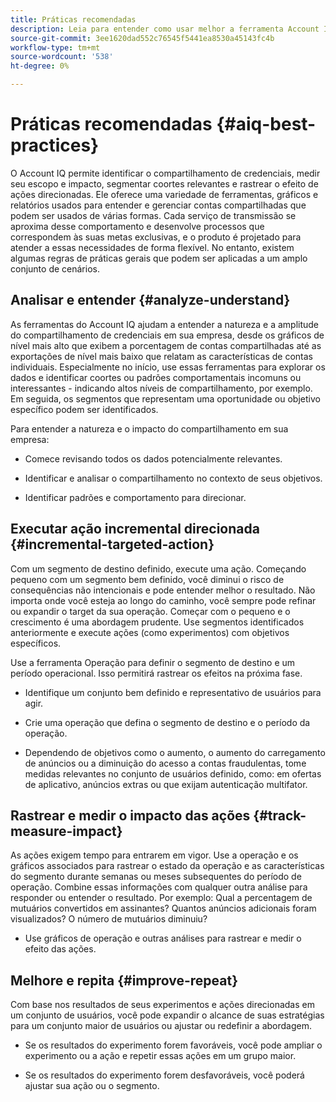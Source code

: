 ```yaml
---
title: Práticas recomendadas
description: Leia para entender como usar melhor a ferramenta Account IQ.
source-git-commit: 3ee1620dad552c76545f5441ea8530a45143fc4b
workflow-type: tm+mt
source-wordcount: '538'
ht-degree: 0%

---
```



# Práticas recomendadas {#aiq-best-practices}

O Account IQ permite identificar o compartilhamento de credenciais, medir seu escopo e impacto, segmentar coortes relevantes e rastrear o efeito de ações direcionadas. Ele oferece uma variedade de ferramentas, gráficos e relatórios usados para entender e gerenciar contas compartilhadas que podem ser usados de várias formas. Cada serviço de transmissão se aproxima desse comportamento e desenvolve processos que correspondem às suas metas exclusivas, e o produto é projetado para atender a essas necessidades de forma flexível.  No entanto, existem algumas regras de práticas gerais que podem ser aplicadas a um amplo conjunto de cenários.

## Analisar e entender {#analyze-understand}

As ferramentas do Account IQ ajudam a entender a natureza e a amplitude do compartilhamento de credenciais em sua empresa, desde os gráficos de nível mais alto que exibem a porcentagem de contas compartilhadas até as exportações de nível mais baixo que relatam as características de contas individuais. Especialmente no início, use essas ferramentas para explorar os dados e identificar coortes ou padrões comportamentais incomuns ou interessantes - indicando altos níveis de compartilhamento, por exemplo. Em seguida, os segmentos que representam uma oportunidade ou objetivo específico podem ser identificados.

Para entender a natureza e o impacto do compartilhamento em sua empresa:

* Comece revisando todos os dados potencialmente relevantes.

* Identificar e analisar o compartilhamento no contexto de seus objetivos.

* Identificar padrões e comportamento para direcionar.

## Executar ação incremental direcionada {#incremental-targeted-action}

Com um segmento de destino definido, execute uma ação. Começando pequeno com um segmento bem definido, você diminui o risco de consequências não intencionais e pode entender melhor o resultado. Não importa onde você esteja ao longo do caminho, você sempre pode refinar ou expandir o target da sua operação.
Começar com o pequeno e o crescimento é uma abordagem prudente. Use segmentos identificados anteriormente e execute ações (como experimentos) com objetivos específicos.

Use a ferramenta Operação para definir o segmento de destino e um período operacional. Isso permitirá rastrear os efeitos na próxima fase.

* Identifique um conjunto bem definido e representativo de usuários para agir.

* Crie uma operação que defina o segmento de destino e o período da operação.

* Dependendo de objetivos como o aumento, o aumento do carregamento de anúncios ou a diminuição do acesso a contas fraudulentas, tome medidas relevantes no conjunto de usuários definido, como: em ofertas de aplicativo, anúncios extras ou que exijam autenticação multifator.

<!--If necessary, gauge the affect [by measuring the impact of actions taken](#track-measure-impact).-->

## Rastrear e medir o impacto das ações {#track-measure-impact}

As ações exigem tempo para entrarem em vigor. Use a operação e os gráficos associados para rastrear o estado da operação e as características do segmento durante semanas ou meses subsequentes do período de operação. Combine essas informações com qualquer outra análise para responder ou entender o resultado. Por exemplo: Qual a percentagem de mutuários convertidos em assinantes? Quantos anúncios adicionais foram visualizados? O número de mutuários diminuiu?

* Use gráficos de operação e outras análises para rastrear e medir o efeito das ações.

## Melhore e repita {#improve-repeat}

Com base nos resultados de seus experimentos e ações direcionadas em um conjunto de usuários, você pode expandir o alcance de suas estratégias para um conjunto maior de usuários ou ajustar ou redefinir a abordagem.

* Se os resultados do experimento forem favoráveis, você pode ampliar o experimento ou a ação e repetir essas ações em um grupo maior.

* Se os resultados do experimento forem desfavoráveis, você poderá ajustar sua ação ou o segmento.

<!--

Best Practices
Account IQ enables you to maximize your business ROI, and eventually grow your subscribers and revenue by understanding subscriber usage patterns and password sharing. Read on to know how you can make the best use of Account IQ to manage credential sharing.

Analyze and understand
Authorized access of streaming services generates vast sums of data representing user activity. Use Account IQ analytics tools to explore the data and identify interesting cohorts or behavioral patterns that indicate sharing. Then, segments representing a particular opportunity or objective can be identified.

To understand nature and impact of sharing on your business:

Use Account IQ to access all relevant data.

Identify and analyze sharing in the context of your objectives.

Identify patterns and behavior to target.

Take targeted incremental action
To start small and ramp up is a prudent approach. Use previously identified segments, and take actions (as experiments) with specific objectives.

Identify a well-defined, representative subset of users in the segment to act on.

Depending on objectives such as upselling, increasing ad load, or mitigating access to fraudulent accounts, take relevant actions to include customer messaging or offers, extra ads, or requiring multi-factor authentication.

Target users are likely to respond to offers to upgrade and pay for sharing.

Align enterprise stakeholders to update strategy, such as:

Revisit partner agreements to enlist cooperation or concessions.

Simplify access and enhance the user experience for good customers.

Mitigate sharing by limiting access to obvious moochers.

If necessary, gauge the affect by measuring the impact of actions taken.

Track and measure the impact of actions
Once you have acted on some set of users within a segment, it is important to measure the effect of those actions over a subsequent period of weeks or months. For example, you would want to understand:

What percentage of borrowers converted to subscribers?

How many additional ads were viewed?

Did the number of borrowers decrease?

Account IQ’s sophisticated machine learning based models help you analyze and measure the impacts of your experiments (or actions).

Improve and repeat
Based on the outcomes of your experiments and targeted actions on small groups of users, you can expand the reach of your strategies to rest of the user segment or reset the strategy and audience to act on.

Based on the usage insights from risk indices, sharing levels, and usage patterns, you can create experiments (or operations) and tailor your actions for strategic goals or desired outcomes.

If the results of the experiment are favorable, then you can scale up the experiment, and repeat those actions on a larger group.

If the results of the experiment are unfavorable, then you can adjust your action or the experiment group.

Therefore, understanding, acting, and tracking are the keys to optimally mitigate and manage credential sharing in your subscribers.
-->
